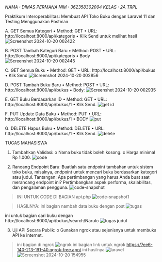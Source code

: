 *NAMA : DIMAS PERMANA
NIM : 362358302004
KELAS : 2A TRPL*

Praktikum Interoperabilitas: Membuat API Toko Buku dengan Laravel 11 dan Testing Menggunakan Postman

A.	GET Semua Kategori
•	Method: GET
•	URL: http://localhost:8000/api/kategoris
•	Klik Send untuk melihat hasil
![Screenshot 2024-10-20 002422](https://github.com/user-attachments/assets/bce83b28-89e8-4f10-8126-1f362824b9ca)

B.	POST Tambah Kategori Baru
•	Method: POST
•	URL: http://localhost:8000/api/kategoris
•	Body 
![Screenshot 2024-10-20 002445](https://github.com/user-attachments/assets/da1a2177-44e6-4fa2-84c0-154059c15ca4)

C.	GET Semua Buku
•	Method: GET
•	URL: http://localhost:8000/api/bukus
•	Klik Send
![Screenshot 2024-10-20 002856](https://github.com/user-attachments/assets/6c033d1c-3f2e-4db5-8ff6-6ccd0a0f0543)

D.	POST Tambah Buku Baru
•	Method: POST
•	URL: http://localhost:8000/api/bukus
•	Body:
![Screenshot 2024-10-20 002935](https://github.com/user-attachments/assets/ec7bfef2-2cac-4109-b424-7696437ad26f)

E.	GET Buku Berdasarkan ID
•	Method: GET
•	URL: http://localhost:8000/api/bukus/1
•	Klik Send.
![get id](https://github.com/user-attachments/assets/bc565f29-5d72-4b09-b5c7-562995ea79ba)

F.	PUT Update Data Buku
•	Method: PUT
•	URL: http://localhost:8000/api/bukus/1
•	BODY
![put ](https://github.com/user-attachments/assets/d9820b60-afbe-4832-8de8-e6e979624af1)

G.	DELETE Hapus Buku
•	Method: DELETE
•	URL: http://localhost:8000/api/bukus/1
•	Klik Send.
![delete](https://github.com/user-attachments/assets/ea597082-d03e-4ad0-ac41-d875dd77baf9)

TUGAS MAHASISWA
1.	Tambahkan Validasi:
o	Nama buku tidak boleh kosong.
o	Harga minimal Rp 1.000.
![code](https://github.com/user-attachments/assets/53348bda-0bab-4b9c-91ed-43ad8769794c)

2.	Rancang Endpoint Baru:
Buatlah satu endpoint tambahan untuk sistem toko buku, misalnya, endpoint untuk mencari buku berdasarkan kategori atau judul. Tantangan: Apa pertimbangan yang harus Anda buat saat merancang endpoint ini? Pertimbangkan aspek performa, skalabilitas, dan pengalaman pengguna.
![code-snapshot](https://github.com/user-attachments/assets/0c2501fc-1e61-496f-bcd1-eeaf594c5abf)

>INI UNTUK CODE DI BAGIAN api.php
![code-snapshot1](https://github.com/user-attachments/assets/c9870d71-77cb-4f6e-b825-91cb34b698c6)

>HASILNYA:
ini bagian nambah data buku dengan post
![tugas](https://github.com/user-attachments/assets/4844d635-7ed5-4689-8536-344644318cbe)

ini untuk bagian cari buku dengan http://localhost:8000/api/bukus/search/Naruto
![tugas judul](https://github.com/user-attachments/assets/0aae198e-85b7-4e6a-884b-f5087b3b24b6)

3.	Uji API Secara Publik:
o	Gunakan ngrok atau sejenisnya untuk membuka API ke internet.
>ini bagian di ngrok
![ngrok](https://github.com/user-attachments/assets/84a72163-2c39-45fc-9910-558194658972)
>ini bagian link untuk ngrok https://7ee6-140-213-191-40.ngrok-free.app/
>ini hasilnya
![laravel](https://github.com/user-attachments/assets/697c2c3f-2e00-402b-8250-4ecc4eeac133)
![Screenshot 2024-10-20 154955](https://github.com/user-attachments/assets/e52c1d73-9689-417b-ae1f-3ddb710cd754)

